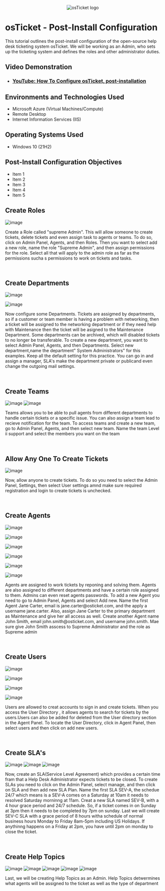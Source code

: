 


<p align="center">
<img src="https://i.imgur.com/Clzj7Xs.png" alt="osTicket logo"/>
</p>

<h1>osTicket - Post-Install Configuration</h1>
This tutorial outlines the post-install configuration of the open-source help desk ticketing system osTicket. We will be working as an Admin, who sets up the ticketing system and defines the roles and other administrator duties.<br />


<h2>Video Demonstration</h2>

- ### [YouTube: How To Configure osTicket, post-installation](https://www.youtube.com)

<h2>Environments and Technologies Used</h2>

- Microsoft Azure (Virtual Machines/Compute)
- Remote Desktop
- Internet Information Services (IIS)

<h2>Operating Systems Used </h2>

- Windows 10</b> (21H2)

<h2>Post-Install Configuration Objectives</h2>

- Item 1
- Item 2
- Item 3
- Item 4
- Item 5

<h2>Create Roles</h2>


![image](https://github.com/kavismith/post-install-config/assets/143667203/37246ada-bb18-4d8d-9699-ebf28abaaed8)

</p>
<p>
Create a Role called "supreme Admin". This will allow someone to create tickets, delete tickets and even assign task to agents or teams. To do so, click on Admin Panel, Agents, and then Roles. Then you want to select add a new role, name the role "Supreme Admin", and then assign permissions for the role. Select all that will apply to the admin role as far as the permissions sucha s permissions to work on tickets and tasks. 
</p>
<br />

<h2>Create Departments</h2>

![image](https://github.com/kavismith/post-install-config/assets/143667203/55c1db44-a4a0-496a-a724-a03ed91f60a2)

![image](https://github.com/kavismith/post-install-config/assets/143667203/7c6a3d83-39e5-4d40-873b-c74590609f72)


</p>
<p>Now configure some Departments. Tickets are assigmed by departments, so if a customer or team member is having a problem with networking, then a ticket will be assigned to the networking department or if they need help with Maintenance then the ticket will be asigned to the Maintenance Department. Some departments can be archived, which will disabled tickets to no longer be transferable. To create a new department, you want to select Admin Panel, Agents, and  then Departments. Select new department,name the department" System Administrators" for this examples. Keep all the default setting for this practice. You can go in and assign a manager, SLA's make the department private or publicand even change the outgoing mail settings. 
</p>
<br />

<h2>Create Teams</h2>

![image](https://github.com/kavismith/post-install-config/assets/143667203/5d57214c-2070-42a8-9320-b50e57f2938a)
![image](https://github.com/kavismith/post-install-config/assets/143667203/b3c4c8a9-2cf6-47b7-a886-7fcdaa0ba7b7)

</p>
<p>
Teams allows you to be able to pull agents from different departments to handle certain tickets or a  specific issue. You can also assign a team lead to recieve notification for the team. To access teams and create a new team, go to Admin Panel, Agents, and then select new team. Name the team Level ii support and select the  members you want on the team
</p>
<br />

<h2>Allow Any One To Create Tickets</h2>


![image](https://github.com/kavismith/post-install-config/assets/143667203/e438523e-95c6-4638-800f-a3f1b4a91cf4)


</p>
<p>
Now, allow anyone to create tickets. To do so you need to select the Admin Panel, Settings, then select User settings amnd make sure required registration and login to create tickets is unchecked.

</p>
<br />

<h2>Create Agents</h2>
  
![image](https://github.com/kavismith/post-install-config/assets/143667203/49789ff9-b98e-480c-a32d-6650ceffbf93)

![image](https://github.com/kavismith/post-install-config/assets/143667203/8bb78118-34c2-4b89-a349-5fa869c52892)

![image](https://github.com/kavismith/post-install-config/assets/143667203/d2acc3f6-cc8e-4b7d-b017-cf95befb0bc6)

![image](https://github.com/kavismith/post-install-config/assets/143667203/1ef46656-8999-44b2-97b9-913ea0810399)

![image](https://github.com/kavismith/post-install-config/assets/143667203/4fa26003-a442-4cd0-862d-9bbc08d425b9)

![image](https://github.com/kavismith/post-install-config/assets/143667203/a476d19c-9de7-4837-aba3-cba565d295e7)

</p>
<p>
Agents are assigned to work tickets by reponing and solving them. Agents are also assigned to different departments and have a certain role assigned to them. Admins can even reset agents passwords. To add a new Agent you need to go to Admin Panel, Agents and select Add new. Name the first Agent Jane Carter, email is jane.carter@osticket.com, and the apply a username jane.carter. Also, assign Jane Carter to the primary department as Maintenance and give her all access as well. Create another Agent name John Smith, email john.smith@osticket.com, and username john.smith. Mae sure give John Smith asscess to Supreme Administrator and the role as Supreme admin
</p>
<br />

<h2>Create Users</h2>

![image](https://github.com/kavismith/post-install-config/assets/143667203/2b230105-3130-4c01-9cdf-cd8142d6faff)

![image](https://github.com/kavismith/post-install-config/assets/143667203/5b9e4b78-ba2d-48b8-afb1-7a31f9bbbeb2)


![image](https://github.com/kavismith/post-install-config/assets/143667203/38064188-15af-455f-9930-672407491a33)

![image](https://github.com/kavismith/post-install-config/assets/143667203/7494b2f8-1b29-4f0d-bc5c-6dfb8e024581)


</p>
<p>
Users are allowed to creat accounts to sign in and create tickets. When you access the User Directory , it allows agents to search for tickets by the users.Users can also be added for deleted from the User directory section in the Agent Panel. To locate the User Directory, click in Agent Panel, then select users and then click on add new users. 
</p>
<br />


<h2>Create SLA's</h2>


![image](https://github.com/kavismith/post-install-config/assets/143667203/888520cd-05a6-4008-9e7e-c5cefeab843b)
![image](https://github.com/kavismith/post-install-config/assets/143667203/ff11302a-c1d4-4ee4-a4df-7c12b10d1c7e)
![image](https://github.com/kavismith/post-install-config/assets/143667203/cba6043d-041f-4ad2-88eb-399299f0c4fc)



</p>
<p>
Now, create an SLA(Service Level Agreement) which provides a certain time fram that a Help Desk Administrator expects tickets to be closed. To create SLAs you need to click on the Admin Panel, select manage, and then click on SLA and then add new SLA Plan. Name the first SLA SEV-A, the schedue 24/7 which means is a SEV-A comes on a Saturday at 10am it needs to resolved Saturday morninng at 11am. Creat a new SLA named SEV-B, with a 4 hour grace period and 24/7 schedule. So, if a ticket comes in on Sunday at 3pm then it needs to be completed by 7pm on sunday. Last we will create SEV-C SLA with a grace period of 8 hours witha  schedule of normal business hours Monday to Friday 8am-5pm including US Holidays. If anythinng happens on a Friday at 2pm, you have until 2pm on monday to close the ticket. 
</p>
<br />

<h2>Create Help Topics</h2>


![image](https://github.com/kavismith/post-install-config/assets/143667203/1e4a6fa1-0891-4cfc-a2ce-ec1dc6f4f60e)
![image](https://github.com/kavismith/post-install-config/assets/143667203/ad7d5c6a-4712-4119-8cb1-1c022550f994)
![image](https://github.com/kavismith/post-install-config/assets/143667203/f747d8b4-0f0e-4b9f-8a0d-b1e34e7d244b)
![image](https://github.com/kavismith/post-install-config/assets/143667203/08b9d0c7-7e11-4af4-a51e-8358e0c88d7d)
![image](https://github.com/kavismith/post-install-config/assets/143667203/279d566d-c649-4e16-bb50-dc545da1187f)



</p>
<p>
Last, we will be creating Help Topics as an Admin. Help Topics detwermines what agents will be assigned to the ticket as well as the type of department
</p>
<br />
